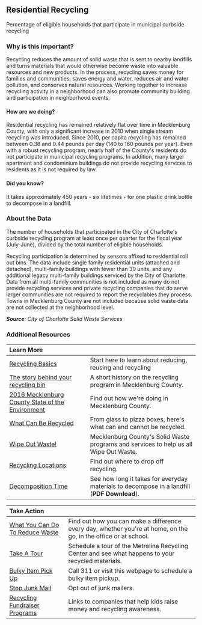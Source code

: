 ## Residential Recycling
Percentage of eligible households that participate in municipal curbside recycling

### Why is this important?
Recycling reduces the amount of solid waste that is sent to nearby landfills and turns materials that would otherwise become waste into valuable resources and new products. In the process, recycling saves money for families and communities, saves energy and water, reduces air and water pollution, and conserves natural resources. Working together to increase recycling activity in a neighborhood can also promote community building and participation in neighborhood events.

#### How are we doing?
Residential recycling has remained relatively flat over time in Mecklenburg County, with only a significant increase in 2010 when single stream recycling was introduced. Since 2010, per capita recycling has remained between 0.38 and 0.44 pounds per day (140 to 160 pounds per year). Even with a robust recycling program, nearly half of the County's residents do not participate in municipal recycling programs. In addition, many larger apartment and condominium buildings do not provide recycling services to residents as it is not required by law.

#### Did you know?
It takes approximately 450 years - six lifetimes - for one plastic drink bottle to decompose in a landfill.

### About the Data
The number of households that participated in the City of Charlotte's curbside recycling program at least once per quarter for the fiscal year (July-June), divided by the total number of eligible households. 

Recycling participation is determined by sensors affixed to residential roll out bins. The data include single family residential units (attached and detached), multi-family buildings with fewer than 30 units, and any additional legacy multi-family buildings serviced by the City of Charlotte. Data from all multi-family communities is not included as many do not provide recycling services and private recycling companies that do serve larger communities are not required to report the recyclables they process. Towns in Mecklenburg County are not included because solid waste data are not collected at the neighborhood level.

_**Source**: City of Charlotte Solid Waste Services_

### Additional Resources
|Learn More |     |
|:- |:- |
|[Recycling Basics](http://www2.epa.gov/recycle)|Start here to learn about reducing, reusing and recycling
|[The story behind your recycling bin](http://ui.uncc.edu/story/charlotte-recycling-waste-reduction) | A short history on the recycling program in Mecklenburg County.
|[2016 Mecklenburg County State of the Environment](http://charmeck.org/mecklenburg/county/LUESA/SOER2016/Pages/default.aspx) | Find out how we're doing in Mecklenburg County.
|[What Can Be Recycled](http://charlottenc.gov/SWS/ResidentServices/Pages/Recycling-Collection.aspx)|From glass to pizza boxes, here's what can and cannot be recycled.
|[Wipe Out Waste!](https://www.mecknc.gov/luesa/solidwaste/residentialrecycling/pages/default.aspx) | Mecklenburg County's Solid Waste programs and services to help us all Wipe Out Waste.
|[Recycling Locations](https://www.mecknc.gov/luesa/solidwaste/recyclingdropoffcenters/pages/default.aspx)|Find out where to drop off recycling.
|[Decomposition Time](http://des.nh.gov/organization/divisions/water/wmb/coastal/trash/documents/marine_debris.pdf) |See how long it takes for everyday materials to decompose in a landfill (**PDF Download**).


|Take Action|     |
|:- |:- |
| [What You Can Do To Reduce Waste](https://www.epa.gov/recycle) | Find out how you can make a difference every day, whether you're at home, on the go, in the office or at school.
| [Take A Tour](https://www.mecknc.gov/luesa/solidwaste/schoolandkidsrecyclecorner/pages/recyclingcentertours.aspx) | Schedule a tour of the Metrolina Recycling Center and see what happens to your recycled materials.
|[ Bulky Item Pick Up](http://charlottenc.gov/services-site/Pages/EmeraldRequest.aspx?request=BULKITEM)|Call 311 or visit this webpage to schedule a bulky item pickup.
|[Stop Junk Mail](http://www.catalogchoice.org)|Opt out of junk mailers.
|[Recycling Fundraiser Programs](https://www.mecknc.gov/luesa/solidwaste/schoolandkidsrecyclecorner/pages/recyclingfundraiserprograms.aspx) | Links to companies that help kids raise money and recycling awareness.

